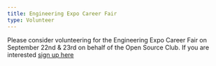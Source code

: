 ```yaml
---
title: Engineering Expo Career Fair
type: Volunteer
---
```


Please consider volunteering for the Engineering Expo Career Fair on September 22nd & 23rd on behalf of the Open Source Club. If you are interested [sign up here](http://www.signupgenius.com/go/20f0e4aa8a92ba0fc1-engineering1)
